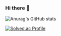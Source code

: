 ### Hi there 👋

<!--
**ohsg0226/ohsg0226** is a ✨ _special_ ✨ repository because its `README.md` (this file) appears on your GitHub profile.

Here are some ideas to get you started:

- 🔭 I’m currently working on ...
- 🌱 I’m currently learning ...
- 👯 I’m looking to collaborate on ...
- 🤔 I’m looking for help with ...
- 💬 Ask me about ...
- 📫 How to reach me: ...
- 😄 Pronouns: ...
- ⚡ Fun fact: ...
-->
![Anurag's GitHub stats](https://github-readme-stats.vercel.app/api?username=ohsg0226&show_icons=true&theme=radical)

[![Solved.ac Profile](http://mazassumnida.wtf/api/v2/generate_badge?boj=ohsg0226)](https://solved.ac/ohsg0226/)
